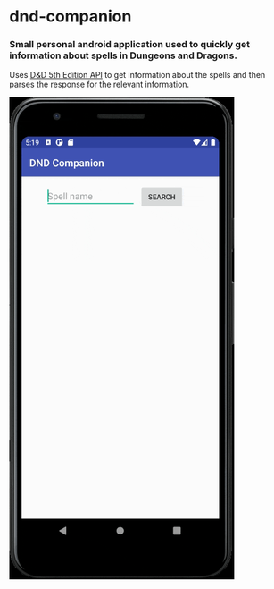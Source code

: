 # dnd-companion
### Small personal android application used to quickly get information about spells in Dungeons and Dragons.

Uses [D&D 5th Edition API](http://www.dnd5eapi.co/) to get information about the spells and then parses the response for the relevant information. 

![Demonstration](./dnd-companion.gif "Short demonstration of the app")
